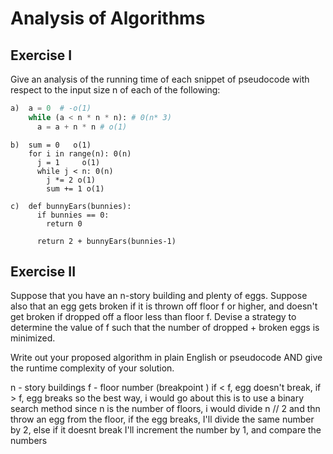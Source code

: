 # Analysis of Algorithms

## Exercise I

Give an analysis of the running time of each snippet of
pseudocode with respect to the input size n of each of the following:

```python
a)  a = 0  # -o(1)
    while (a < n * n * n): # 0(n* 3)
      a = a + n * n # o(1)
```


```
b)  sum = 0   o(1)
    for i in range(n): 0(n)
      j = 1     o(1)
      while j < n: 0(n)
        j *= 2 o(1)
        sum += 1 o(1)
```

```
c)  def bunnyEars(bunnies):
      if bunnies == 0: 
        return 0

      return 2 + bunnyEars(bunnies-1)
```

## Exercise II

Suppose that you have an n-story building and plenty of eggs. Suppose also that an egg gets broken if it is thrown off floor f or higher, and doesn't get broken if dropped off a floor less than floor f. Devise a strategy to determine the value of f such that the number of dropped + broken eggs is minimized.

Write out your proposed algorithm in plain English or pseudocode AND give the runtime complexity of your solution.


 n - story buildings
 f - floor number (breakpoint ) if < f, egg doesn't break, if > f, egg breaks
 so the best way, i would go about this is to use a binary search method
 since n is the number of floors, i would divide n // 2 and thn throw an egg from the floor, if the egg breaks,
 I'll divide the same number by 2, else if it doesnt break I'll increment the number by 1, and compare the numbers
